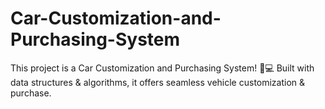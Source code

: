 # Car-Customization-and-Purchasing-System
This project is a Car Customization and Purchasing System! 🚗💻 Built with data structures &amp; algorithms, it offers seamless vehicle customization &amp; purchase.
